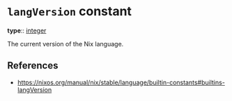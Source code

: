 # `langVersion` constant

**type**:: [integer](programming/languages/nix/data-types/integer)

The current version of the Nix language.

## References

- https://nixos.org/manual/nix/stable/language/builtin-constants#builtins-langVersion
